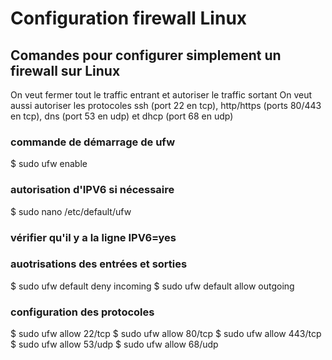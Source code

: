 # Configuration firewall Linux

## Comandes pour configurer simplement un firewall sur Linux

On veut fermer tout le traffic entrant et autoriser le traffic sortant
On veut aussi autoriser les protocoles ssh (port 22 en tcp), http/https (ports 80/443 en tcp), dns (port 53 en udp) et dhcp (port 68 en udp)

### commande de démarrage de ufw
$ sudo ufw enable

### autorisation d'IPV6 si nécessaire
$ sudo nano /etc/default/ufw
### vérifier qu'il y a la ligne IPV6=yes

### auotrisations des entrées et sorties
$ sudo ufw default deny incoming
$ sudo ufw default allow outgoing

### configuration des protocoles
$ sudo ufw allow 22/tcp
$ sudo ufw allow 80/tcp
$ sudo ufw allow 443/tcp
$ sudo ufw allow 53/udp
$ sudo ufw allow 68/udp
